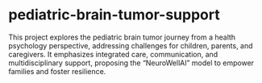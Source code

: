 # pediatric-brain-tumor-support
This project explores the pediatric brain tumor journey from a health psychology perspective, addressing challenges for children, parents, and caregivers. It emphasizes integrated care, communication, and multidisciplinary support, proposing the “NeuroWellAI” model to empower families and foster resilience.
